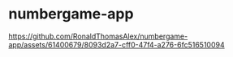 # numbergame-app

https://github.com/RonaldThomasAlex/numbergame-app/assets/61400679/8093d2a7-cff0-47f4-a276-6fc516510094
